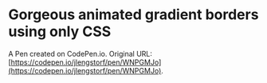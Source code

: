 # Gorgeous animated gradient borders using only CSS

A Pen created on CodePen.io. Original URL: [https://codepen.io/jlengstorf/pen/WNPGMJo](https://codepen.io/jlengstorf/pen/WNPGMJo).

